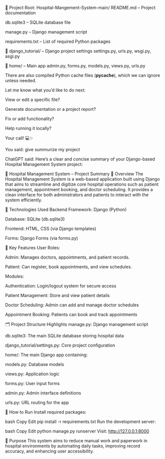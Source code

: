 📁 Project Root: Hospital-Mangement-System-main/
README.md – Project documentation

db.sqlite3 – SQLite database file

manage.py – Django management script

requirements.txt – List of required Python packages

📁 django_tutorial/ – Django project settings
settings.py, urls.py, wsgi.py, asgi.py

📁 home/ – Main app
admin.py, forms.py, models.py, views.py, urls.py

There are also compiled Python cache files (__pycache__), which we can ignore unless needed.

Let me know what you’d like to do next:

View or edit a specific file?

Generate documentation or a project report?

Fix or add functionality?

Help running it locally?

Your call! 💻✨ ​​







You said:
give summurize my project


ChatGPT said:
Here’s a clear and concise summary of your Django-based Hospital Management System project:

🏥 Hospital Management System – Project Summary
🔧 Overview
The Hospital Management System is a web-based application built using Django that aims to streamline and digitize core hospital operations such as patient management, appointment booking, and doctor scheduling. It provides a clean interface for both administrators and patients to interact with the system efficiently.

🧰 Technologies Used
Backend Framework: Django (Python)

Database: SQLite (db.sqlite3)

Frontend: HTML, CSS (via Django templates)

Forms: Django Forms (via forms.py)

🎯 Key Features
User Roles:

Admin: Manages doctors, appointments, and patient records.

Patient: Can register, book appointments, and view schedules.

Modules:

Authentication: Login/logout system for secure access

Patient Management: Store and view patient details

Doctor Scheduling: Admin can add and manage doctor schedules

Appointment Booking: Patients can book and track appointments

🗂️ Project Structure Highlights
manage.py: Django management script

db.sqlite3: The main SQLite database storing hospital data

django_tutorial/settings.py: Core project configuration

home/: The main Django app containing:

models.py: Database models

views.py: Application logic

forms.py: User input forms

admin.py: Admin interface definitions

urls.py: URL routing for the app

🚀 How to Run
Install required packages:

bash
Copy
Edit
pip install -r requirements.txt
Run the development server:

bash
Copy
Edit
python manage.py runserver
Visit: http://127.0.0.1:8000

📄 Purpose
This system aims to reduce manual work and paperwork in hospital environments by automating daily tasks, improving record accuracy, and enhancing user accessibility.
